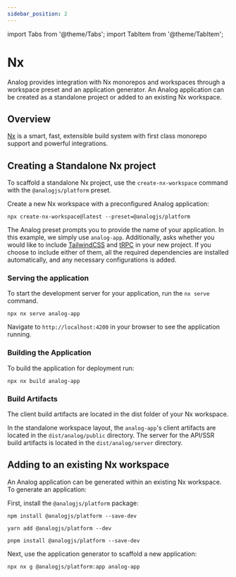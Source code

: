 ```yaml
---
sidebar_position: 2
---
```


import Tabs from '@theme/Tabs';
import TabItem from '@theme/TabItem';

# Nx

Analog provides integration with Nx monorepos and workspaces through a workspace preset and an application generator. An Analog application can be created as a standalone project or added to an existing Nx workspace.

## Overview

[Nx](https://nx.dev) is a smart, fast, extensible build system with first class monorepo support and powerful integrations.

## Creating a Standalone Nx project

To scaffold a standalone Nx project, use the `create-nx-workspace` command with the `@analogjs/platform` preset.

Create a new Nx workspace with a preconfigured Analog application:

```shell
npx create-nx-workspace@latest --preset=@analogjs/platform
```

The Analog preset prompts you to provide the name of your application. In this example, we simply use `analog-app`.
Additionally, asks whether you would like to include [TailwindCSS](https://tailwindcss.com) and [tRPC](https://trpc.io) in your new project.
If you choose to include either of them, all the required dependencies are installed automatically,
and any necessary configurations is added.

### Serving the application

To start the development server for your application, run the `nx serve` command.

```shell
npx nx serve analog-app
```

Navigate to `http://localhost:4200` in your browser to see the application running.

### Building the Application

To build the application for deployment run:

```shell
npx nx build analog-app
```

### Build Artifacts

The client build artifacts are located in the dist folder of your Nx workspace.

In the standalone workspace layout, the `analog-app`'s client artifacts are located in the `dist/analog/public` directory.
The server for the API/SSR build artifacts is located in the `dist/analog/server` directory.

## Adding to an existing Nx workspace

An Analog application can be generated within an existing Nx workspace. To generate an application:

First, install the `@analogjs/platform` package:

<Tabs groupId="package-manager">
  <TabItem value="npm">

```shell
npm install @analogjs/platform --save-dev
```

  </TabItem>

  <TabItem label="Yarn" value="yarn">

```shell
yarn add @analogjs/platform --dev
```

  </TabItem>

  <TabItem value="pnpm">

```shell
pnpm install @analogjs/platform --save-dev
```

  </TabItem>
</Tabs>

Next, use the application generator to scaffold a new application:

```shell
npx nx g @analogjs/platform:app analog-app
```
